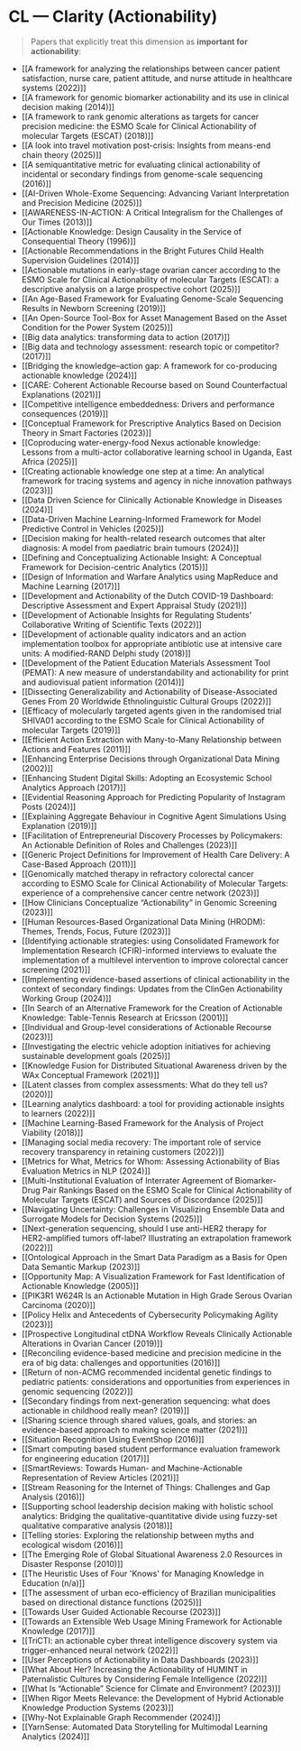 # CL — Clarity (Actionability)

> Papers that explicitly treat this dimension as **important for actionability**:

- [[A framework for analyzing the relationships between cancer patient satisfaction, nurse care, patient attitude, and nurse attitude in healthcare systems (2022)]]
- [[A framework for genomic biomarker actionability and its use in clinical decision making (2014)]]
- [[A framework to rank genomic alterations as targets for cancer precision medicine: the ESMO Scale for Clinical Actionability of molecular Targets (ESCAT) (2018)]]
- [[A look into travel motivation post-crisis: Insights from means-end chain theory (2025)]]
- [[A semiquantitative metric for evaluating clinical actionability of incidental or secondary findings from genome-scale sequencing (2016)]]
- [[AI-Driven Whole-Exome Sequencing: Advancing Variant Interpretation and Precision Medicine (2025)]]
- [[AWARENESS-IN-ACTION: A Critical Integralism for the Challenges of Our Times (2013)]]
- [[Actionable Knowledge: Design Causality in the Service of Consequential Theory (1996)]]
- [[Actionable Recommendations in the Bright Futures Child Health Supervision Guidelines (2014)]]
- [[Actionable mutations in early-stage ovarian cancer according to the ESMO Scale for Clinical Actionability of molecular Targets (ESCAT): a descriptive analysis on a large prospective cohort (2025)]]
- [[An Age-Based Framework for Evaluating Genome-Scale Sequencing Results in Newborn Screening (2019)]]
- [[An Open-Source Tool-Box for Asset Management Based on the Asset Condition for the Power System (2025)]]
- [[Big data analytics: transforming data to action (2017)]]
- [[Big data and technology assessment: research topic or competitor? (2017)]]
- [[Bridging the knowledge–action gap: A framework for co-producing actionable knowledge (2024)]]
- [[CARE: Coherent Actionable Recourse based on Sound Counterfactual Explanations (2021)]]
- [[Competitive intelligence embeddedness: Drivers and performance consequences (2019)]]
- [[Conceptual Framework for Prescriptive Analytics Based on Decision Theory in Smart Factories (2023)]]
- [[Coproducing water-energy-food Nexus actionable knowledge: Lessons from a multi-actor collaborative learning school in Uganda, East Africa (2025)]]
- [[Creating actionable knowledge one step at a time: An analytical framework for tracing systems and agency in niche innovation pathways (2023)]]
- [[Data Driven Science for Clinically Actionable Knowledge in Diseases (2024)]]
- [[Data-Driven Machine Learning-Informed Framework for Model Predictive Control in Vehicles (2025)]]
- [[Decision making for health-related research outcomes that alter diagnosis: A model from paediatric brain tumours (2024)]]
- [[Defining and Conceptualizing Actionable Insight: A Conceptual Framework for Decision-centric Analytics (2015)]]
- [[Design of Information and Warfare Analytics using MapReduce and Machine Learning (2017)]]
- [[Development and Actionability of the Dutch COVID-19 Dashboard: Descriptive Assessment and Expert Appraisal Study (2021)]]
- [[Development of Actionable Insights for Regulating Students’ Collaborative Writing of Scientific Texts (2022)]]
- [[Development of actionable quality indicators and an action implementation toolbox for appropriate antibiotic use at intensive care units: A modified-RAND Delphi study (2018)]]
- [[Development of the Patient Education Materials Assessment Tool (PEMAT): A new measure of understandability and actionability for print and audiovisual patient information (2014)]]
- [[Dissecting Generalizability and Actionability of Disease-Associated Genes From 20 Worldwide Ethnolinguistic Cultural Groups (2022)]]
- [[Efficacy of molecularly targeted agents given in the randomised trial SHIVA01 according to the ESMO Scale for Clinical Actionability of molecular Targets (2019)]]
- [[Efficient Action Extraction with Many-to-Many Relationship between Actions and Features (2011)]]
- [[Enhancing Enterprise Decisions through Organizational Data Mining (2002)]]
- [[Enhancing Student Digital Skills: Adopting an Ecosystemic School Analytics Approach (2017)]]
- [[Evidential Reasoning Approach for Predicting Popularity of Instagram Posts (2024)]]
- [[Explaining Aggregate Behaviour in Cognitive Agent Simulations Using Explanation (2019)]]
- [[Facilitation of Entrepreneurial Discovery Processes by Policymakers: An Actionable Definition of Roles and Challenges (2023)]]
- [[Generic Project Definitions for Improvement of Health Care Delivery: A Case-Based Approach (2011)]]
- [[Genomically matched therapy in refractory colorectal cancer according to ESMO Scale for Clinical Actionability of Molecular Targets: experience of a comprehensive cancer centre network (2023)]]
- [[How Clinicians Conceptualize “Actionability” in Genomic Screening (2023)]]
- [[Human Resources-Based Organizational Data Mining (HRODM): Themes, Trends, Focus, Future (2023)]]
- [[Identifying actionable strategies: using Consolidated Framework for Implementation Research (CFIR)-informed interviews to evaluate the implementation of a multilevel intervention to improve colorectal cancer screening (2021)]]
- [[Implementing evidence-based assertions of clinical actionability in the context of secondary findings: Updates from the ClinGen Actionability Working Group (2024)]]
- [[In Search of an Alternative Framework for the Creation of Actionable Knowledge: Table-Tennis Research at Ericsson (2001)]]
- [[Individual and Group-level considerations of Actionable Recourse (2023)]]
- [[Investigating the electric vehicle adoption initiatives for achieving sustainable development goals (2025)]]
- [[Knowledge Fusion for Distributed Situational Awareness driven by the WAx Conceptual Framework (2021)]]
- [[Latent classes from complex assessments: What do they tell us? (2020)]]
- [[Learning analytics dashboard: a tool for providing actionable insights to learners (2022)]]
- [[Machine Learning-Based Framework for the Analysis of Project Viability (2018)]]
- [[Managing social media recovery: The important role of service recovery transparency in retaining customers (2022)]]
- [[Metrics for What, Metrics for Whom: Assessing Actionability of Bias Evaluation Metrics in NLP (2024)]]
- [[Multi-Institutional Evaluation of Interrater Agreement of Biomarker-Drug Pair Rankings Based on the ESMO Scale for Clinical Actionability of Molecular Targets (ESCAT) and Sources of Discordance (2025)]]
- [[Navigating Uncertainty: Challenges in Visualizing Ensemble Data and Surrogate Models for Decision Systems (2025)]]
- [[Next-generation sequencing, should I use anti-HER2 therapy for HER2-amplified tumors off-label? Illustrating an extrapolation framework (2022)]]
- [[Ontological Approach in the Smart Data Paradigm as a Basis for Open Data Semantic Markup (2023)]]
- [[Opportunity Map: A Visualization Framework for Fast Identification of Actionable Knowledge (2005)]]
- [[PIK3R1 W624R Is an Actionable Mutation in High Grade Serous Ovarian Carcinoma (2020)]]
- [[Policy Helix and Antecedents of Cybersecurity Policymaking Agility (2023)]]
- [[Prospective Longitudinal ctDNA Workflow Reveals Clinically Actionable Alterations in Ovarian Cancer (2019)]]
- [[Reconciling evidence-based medicine and precision medicine in the era of big data: challenges and opportunities (2016)]]
- [[Return of non-ACMG recommended incidental genetic findings to pediatric patients: considerations and opportunities from experiences in genomic sequencing (2022)]]
- [[Secondary findings from next-generation sequencing: what does actionable in childhood really mean? (2019)]]
- [[Sharing science through shared values, goals, and stories: an evidence-based approach to making science matter (2021)]]
- [[Situation Recognition Using EventShop (2016)]]
- [[Smart computing based student performance evaluation framework for engineering education (2017)]]
- [[SmartReviews: Towards Human- and Machine-Actionable Representation of Review Articles (2021)]]
- [[Stream Reasoning for the Internet of Things: Challenges and Gap Analysis (2016)]]
- [[Supporting school leadership decision making with holistic school analytics: Bridging the qualitative-quantitative divide using fuzzy-set qualitative comparative analysis (2018)]]
- [[Telling stories: Exploring the relationship between myths and ecological wisdom (2016)]]
- [[The Emerging Role of Global Situational Awareness 2.0 Resources in Disaster Response (2010)]]
- [[The Heuristic Uses of Four 'Knows' for Managing Knowledge in Education (n/a)]]
- [[The assessment of urban eco-efficiency of Brazilian municipalities based on directional distance functions (2025)]]
- [[Towards User Guided Actionable Recourse (2023)]]
- [[Towards an Extensible Web Usage Mining Framework for Actionable Knowledge (2017)]]
- [[TriCTI: an actionable cyber threat intelligence discovery system via trigger-enhanced neural network (2022)]]
- [[User Perceptions of Actionability in Data Dashboards (2023)]]
- [[What About Her? Increasing the Actionability of HUMINT in Paternalistic Cultures by Considering Female Intelligence (2022)]]
- [[What Is “Actionable” Science for Climate and Environment? (2023)]]
- [[When Rigor Meets Relevance: the Development of Hybrid Actionable Knowledge Production Systems (2023)]]
- [[Why-Not Explainable Graph Recommender (2024)]]
- [[YarnSense: Automated Data Storytelling for Multimodal Learning Analytics (2024)]]
